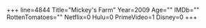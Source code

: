 +++
line=4844
Title="Mickey's Farm"
Year=2009
Age=""
IMDb=""
RottenTomatoes=""
Netflix=0
Hulu=0
PrimeVideo=1
Disney=0
+++

